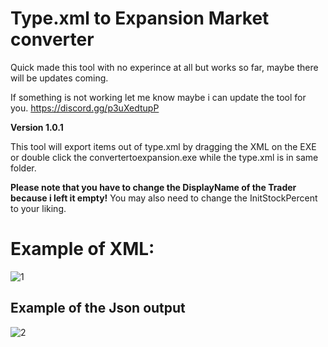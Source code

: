 # Type.xml to Expansion Market converter

Quick made this tool with no experince at all but works so far, maybe there will be updates coming.

If something is not working let me know maybe i can update the tool for you.
https://discord.gg/p3uXedtupP

**Version 1.0.1**

This tool will export items out of type.xml by dragging the XML on the EXE or double click the convertertoexpansion.exe while the type.xml is in same folder.

**Please note that you have to change the DisplayName of the Trader because i left it empty!**
You may also need to change the InitStockPercent to your liking.

# Example of XML:

![1](https://i.ibb.co/rwBkDsz/1.png)

		
## Example of the Json output

![2](https://i.ibb.co/z6XZYF1/2.png)



